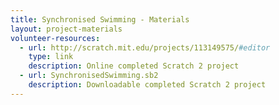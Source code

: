 ```yaml
---
title: Synchronised Swimming - Materials
layout: project-materials
volunteer-resources:
  - url: http://scratch.mit.edu/projects/113149575/#editor
    type: link
    description: Online completed Scratch 2 project
  - url: SynchronisedSwimming.sb2
    description: Downloadable completed Scratch 2 project
---
```


